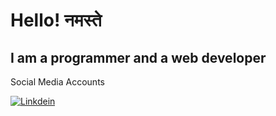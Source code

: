# Hello! नमस्ते 
I am a programmer and a web developer 
---------------------------------------------------------------------------------------------------------------------------------------------

Social Media Accounts 

[![Linkdein](https://github.com/harshgaud/harshgaud/assets/115565374/25d9578e-4f37-4ba7-a39d-afcee660e9e1 "My Linkedin Profile")](https://www.linkedin.com/in/harsh-kumar-b3410b169/)
